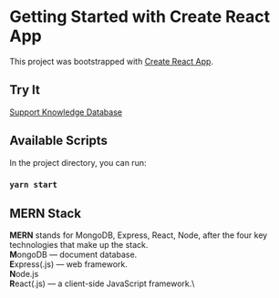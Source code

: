 # Getting Started with Create React App

This project was bootstrapped with [Create React App](https://github.com/facebook/create-react-app).

## Try It

[Support Knowledge Database](https://slavkopar.github.io/support-2025/)

## Available Scripts

In the project directory, you can run:

### `yarn start`


## MERN Stack
**MERN** stands for MongoDB, Express, React, Node, after the four key technologies that make up the stack.\
**M**ongoDB — document database.\
**E**xpress(.js) — web framework.\
**N**ode.js\
**R**eact(.js) — a client-side JavaScript framework.\ 

